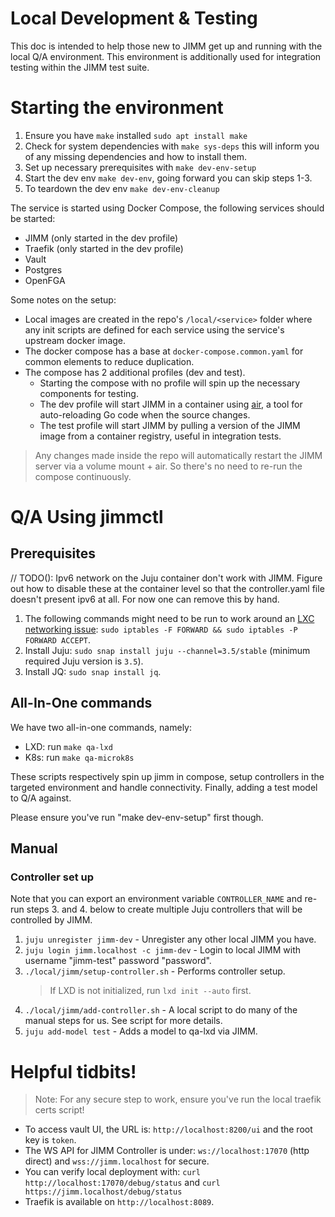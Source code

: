 # Local Development & Testing

This doc is intended to help those new to JIMM get up and running
with the local Q/A environment. This environment is additionally
used for integration testing within the JIMM test suite.

# Starting the environment

1. Ensure you have `make` installed `sudo apt install make`
2. Check for system dependencies with `make sys-deps` this will inform you of any missing dependencies and how to install them.
3. Set up necessary prerequisites with `make dev-env-setup`
4. Start the dev env `make dev-env`, going forward you can skip steps 1-3.
5. To teardown the dev env `make dev-env-cleanup`

The service is started using Docker Compose, the following services should be started:
- JIMM (only started in the dev profile)
- Traefik (only started in the dev profile)
- Vault
- Postgres
- OpenFGA

Some notes on the setup:
- Local images are created in the repo's `/local/<service>` folder where any init scripts are defined for each service using the service's upstream docker image.
- The docker compose has a base at `docker-compose.common.yaml` for common elements to reduce duplication.
- The compose has 2 additional profiles (dev and test). 
  - Starting the compose with no profile will spin up the necessary components for testing.
  - The dev profile will start JIMM in a container using [air](https://github.com/air-verse/air), a tool for auto-reloading Go code when the source changes.
  - The test profile will start JIMM by pulling a version of the JIMM image from a container registry, useful in integration tests.

> Any changes made inside the repo will automatically restart the JIMM server via a volume mount + air. So there's no need to re-run the compose continuously.

# Q/A Using jimmctl

## Prerequisites

// TODO(): Ipv6 network on the Juju container don't work with JIMM. Figure out how to disable these at the container level so that the controller.yaml file doesn't present ipv6 at all. For now one can remove this by hand.

1. The following commands might need to be run to work around an [LXC networking
   issue](https://github.com/docker/for-linux/issues/103#issuecomment-383607773):
   `sudo iptables -F FORWARD && sudo iptables -P FORWARD ACCEPT`.
2. Install Juju: `sudo snap install juju --channel=3.5/stable` (minimum required Juju version is `3.5`).
3. Install JQ: `sudo snap install jq`.

## All-In-One commands

We have two all-in-one commands, namely:
- LXD: run `make qa-lxd`
- K8s: run `make qa-microk8s`

These scripts respectively spin up jimm in compose, setup controllers in the targeted environment
and handle connectivity. Finally, adding a test model to Q/A against.

Please ensure you've run "make dev-env-setup" first though.

## Manual

### Controller set up

Note that you can export an environment variable `CONTROLLER_NAME` and re-run steps 3. and 4. below to create multiple Juju
controllers that will be controlled by JIMM.

1. `juju unregister jimm-dev`                     - Unregister any other local JIMM you have.
2. `juju login jimm.localhost -c jimm-dev`        - Login to local JIMM with username "jimm-test" password "password".
3. `./local/jimm/setup-controller.sh`             - Performs controller setup.
   > If LXD is not initialized, run `lxd init --auto` first.
4. `./local/jimm/add-controller.sh`               - A local script to do many of the manual steps for us. See script for more details.
5. `juju add-model test`                          - Adds a model to qa-lxd via JIMM.

# Helpful tidbits!

> Note: For any secure step to work, ensure you've run the local traefik certs script!

- To access vault UI, the URL is: `http://localhost:8200/ui` and the root key is `token`.
- The WS API for JIMM Controller is under: `ws://localhost:17070` (http direct) and `wss://jimm.localhost` for secure.
- You can verify local deployment with: `curl http://localhost:17070/debug/status` and `curl https://jimm.localhost/debug/status`
- Traefik is available on `http://localhost:8089`.
